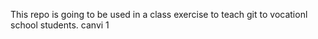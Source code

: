 This repo is going to be used in a class exercise to teach git to vocationl school students.
canvi 1
